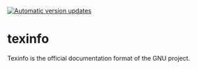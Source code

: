 [![Automatic version updates](https://github.com/ZOSOpenTools/texinfoport/actions/workflows/bump.yml/badge.svg)](https://github.com/ZOSOpenTools/texinfoport/actions/workflows/bump.yml)

# texinfo
Texinfo is the official documentation format of the GNU project.
